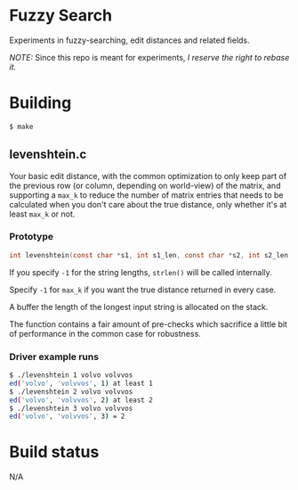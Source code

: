 
# Fuzzy Search

Experiments in fuzzy-searching, edit distances and related fields.

*NOTE:* Since this repo is meant for experiments, _I reserve the right to rebase it._

# Building

```bash
$ make
```

## levenshtein.c

Your basic edit distance, with the common optimization to only keep part of
the previous row (or column, depending on world-view) of the matrix,
and supporting a `max_k` to reduce the number of matrix entries that needs
to be calculated when you don't care about the true distance, only whether
it's at least `max_k` or not.

### Prototype

```c
int levenshtein(const char *s1, int s1_len, const char *s2, int s2_len, int max_k);
```

If you specify `-1` for the string lengths, `strlen()` will be called internally.

Specify `-1` for `max_k` if you want the true distance returned in every case.

A buffer the length of the longest input string is allocated on the stack.

The function contains a fair amount of pre-checks which sacrifice a little bit of
performance in the common case for robustness.

### Driver example runs

```bash
$ ./levenshtein 1 volvo volvvos
ed('volvo', 'volvvos', 1) at least 1
$ ./levenshtein 2 volvo volvvos
ed('volvo', 'volvvos', 2) at least 2
$ ./levenshtein 3 volvo volvvos
ed('volvo', 'volvvos', 3) = 2
```

# Build status #

N/A
